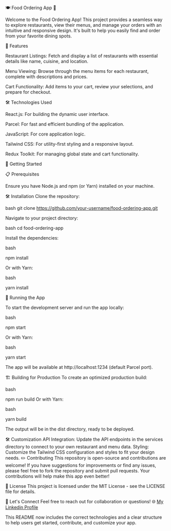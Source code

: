🍽️ Food Ordering App 🚀

Welcome to the Food Ordering App! This project provides a seamless way to explore restaurants, view their menus, and manage your orders with an intuitive and responsive design. It's built to help you easily find and order from your favorite dining spots.

🚀 Features

Restaurant Listings: Fetch and display a list of restaurants with essential details like name, cuisine, and location.

Menu Viewing: Browse through the menu items for each restaurant, complete with descriptions and prices.

Cart Functionality: Add items to your cart, review your selections, and prepare for checkout.


🛠️ Technologies Used

React.js: For building the dynamic user interface.

Parcel: For fast and efficient bundling of the application.

JavaScript: For core application logic.

Tailwind CSS: For utility-first styling and a responsive layout.

Redux Toolkit: For managing global state and cart functionality.


🎉 Getting Started

📋 Prerequisites

Ensure you have Node.js and npm (or Yarn) installed on your machine.

🛠️ Installation
Clone the repository:

bash
git clone https://github.com/your-username/food-ordering-app.git

Navigate to your project directory:

bash
cd food-ordering-app

Install the dependencies:

bash

npm install

Or with Yarn:

bash

yarn install

🚀 Running the App

To start the development server and run the app locally:

bash

npm start

Or with Yarn:

bash

yarn start

The app will be available at http://localhost:1234 (default Parcel port).

🏗️ Building for Production
To create an optimized production build:

bash

npm run build
Or with Yarn:

bash

yarn build

The output will be in the dist directory, ready to be deployed.

🛠️ Customization
API Integration: Update the API endpoints in the services directory to connect to your own restaurant and menu data.
Styling: Customize the Tailwind CSS configuration and styles to fit your design needs.
✏️ Contributing
This repository is open-source and contributions are welcome! If you have suggestions for improvements or find any issues, please feel free to fork the repository and submit pull requests. Your contributions will help make this app even better!

🔗 License
This project is licensed under the MIT License - see the LICENSE file for details.

🤝 Let's Connect
Feel free to reach out for collaboration or questions! 🌐 [My Linkedin Profile](https://www.linkedin.com/in/lnkdanchalarora/)

This README now includes the correct technologies and a clear structure to help users get started, contribute, and customize your app.
